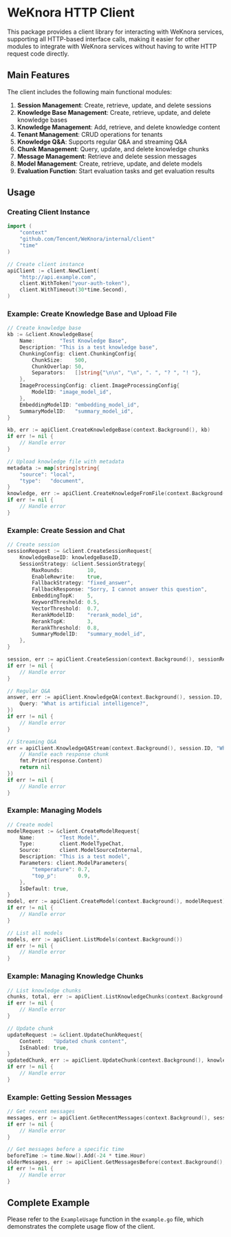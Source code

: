 # WeKnora HTTP Client

This package provides a client library for interacting with WeKnora services, supporting all HTTP-based interface calls, making it easier for other modules to integrate with WeKnora services without having to write HTTP request code directly.

## Main Features

The client includes the following main functional modules:

1. **Session Management**: Create, retrieve, update, and delete sessions
2. **Knowledge Base Management**: Create, retrieve, update, and delete knowledge bases
3. **Knowledge Management**: Add, retrieve, and delete knowledge content
4. **Tenant Management**: CRUD operations for tenants
5. **Knowledge Q&A**: Supports regular Q&A and streaming Q&A
6. **Chunk Management**: Query, update, and delete knowledge chunks
7. **Message Management**: Retrieve and delete session messages
8. **Model Management**: Create, retrieve, update, and delete models
9. **Evaluation Function**: Start evaluation tasks and get evaluation results

## Usage

### Creating Client Instance

```go
import (
    "context"
    "github.com/Tencent/WeKnora/internal/client"
    "time"
)

// Create client instance
apiClient := client.NewClient(
    "http://api.example.com", 
    client.WithToken("your-auth-token"),
    client.WithTimeout(30*time.Second),
)
```

### Example: Create Knowledge Base and Upload File

```go
// Create knowledge base
kb := &client.KnowledgeBase{
    Name:        "Test Knowledge Base",
    Description: "This is a test knowledge base",
    ChunkingConfig: client.ChunkingConfig{
        ChunkSize:    500,
        ChunkOverlap: 50,
        Separators:   []string{"\n\n", "\n", ". ", "? ", "! "},
    },
    ImageProcessingConfig: client.ImageProcessingConfig{
        ModelID: "image_model_id",
    },
    EmbeddingModelID: "embedding_model_id",
    SummaryModelID:   "summary_model_id",
}

kb, err := apiClient.CreateKnowledgeBase(context.Background(), kb)
if err != nil {
    // Handle error
}

// Upload knowledge file with metadata
metadata := map[string]string{
    "source": "local",
    "type":   "document",
}
knowledge, err := apiClient.CreateKnowledgeFromFile(context.Background(), kb.ID, "path/to/file.pdf", metadata)
if err != nil {
    // Handle error
}
```

### Example: Create Session and Chat

```go
// Create session
sessionRequest := &client.CreateSessionRequest{
    KnowledgeBaseID: knowledgeBaseID,
    SessionStrategy: &client.SessionStrategy{
        MaxRounds:        10,
        EnableRewrite:    true,
        FallbackStrategy: "fixed_answer",
        FallbackResponse: "Sorry, I cannot answer this question",
        EmbeddingTopK:    5,
        KeywordThreshold: 0.5,
        VectorThreshold:  0.7,
        RerankModelID:    "rerank_model_id",
        RerankTopK:       3,
        RerankThreshold:  0.8,
        SummaryModelID:   "summary_model_id",
    },
}

session, err := apiClient.CreateSession(context.Background(), sessionRequest)
if err != nil {
    // Handle error
}

// Regular Q&A
answer, err := apiClient.KnowledgeQA(context.Background(), session.ID, &client.KnowledgeQARequest{
    Query: "What is artificial intelligence?",
})
if err != nil {
    // Handle error
}

// Streaming Q&A
err = apiClient.KnowledgeQAStream(context.Background(), session.ID, "What is machine learning?", func(response *client.StreamResponse) error {
    // Handle each response chunk
    fmt.Print(response.Content)
    return nil
})
if err != nil {
    // Handle error
}
```

### Example: Managing Models

```go
// Create model
modelRequest := &client.CreateModelRequest{
    Name:        "Test Model",
    Type:        client.ModelTypeChat,
    Source:      client.ModelSourceInternal,
    Description: "This is a test model",
    Parameters: client.ModelParameters{
        "temperature": 0.7,
        "top_p":       0.9,
    },
    IsDefault: true,
}
model, err := apiClient.CreateModel(context.Background(), modelRequest)
if err != nil {
    // Handle error
}

// List all models
models, err := apiClient.ListModels(context.Background())
if err != nil {
    // Handle error
}
```

### Example: Managing Knowledge Chunks

```go
// List knowledge chunks
chunks, total, err := apiClient.ListKnowledgeChunks(context.Background(), knowledgeID, 1, 10)
if err != nil {
    // Handle error
}

// Update chunk
updateRequest := &client.UpdateChunkRequest{
    Content:   "Updated chunk content",
    IsEnabled: true,
}
updatedChunk, err := apiClient.UpdateChunk(context.Background(), knowledgeID, chunkID, updateRequest)
if err != nil {
    // Handle error
}
```

### Example: Getting Session Messages

```go
// Get recent messages
messages, err := apiClient.GetRecentMessages(context.Background(), sessionID, 10)
if err != nil {
    // Handle error
}

// Get messages before a specific time
beforeTime := time.Now().Add(-24 * time.Hour)
olderMessages, err := apiClient.GetMessagesBefore(context.Background(), sessionID, beforeTime, 10)
if err != nil {
    // Handle error
}
```

## Complete Example

Please refer to the `ExampleUsage` function in the `example.go` file, which demonstrates the complete usage flow of the client.

